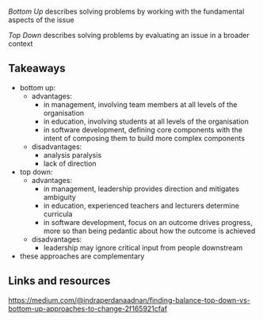 _Bottom Up_ describes solving problems by working with the fundamental aspects
of the issue

_Top Down_ describes solving problems by evaluating an issue in a broader context

## Takeaways

- bottom up:
  - advantages:
    - in management, involving team members at all levels of the organisation
    - in education, involving students at all levels of the organisation
    - in software development, defining core components with the intent of
      composing them to build more complex components
  - disadvantages:
    - analysis paralysis
    - lack of direction
- top down:
  - advantages:
    - in management, leadership provides direction and mitigates ambiguity
    - in education, experienced teachers and lecturers determine curricula
    - in software development, focus on an outcome drives progress, more so than
      being pedantic about how the outcome is achieved
  - disadvantages:
    - leadership may ignore critical input from people downstream
- these approaches are complementary

## Links and resources

https://medium.com/@indraperdanaadnan/finding-balance-top-down-vs-bottom-up-approaches-to-change-2f165921cfaf
